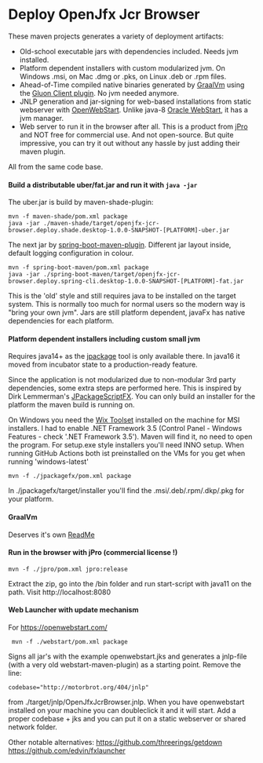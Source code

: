 # Deploy OpenJfx Jcr Browser
These maven projects  generates a variety of deployment artifacts:

- Old-school executable jars with dependencies included. Needs jvm installed.
- Platform dependent installers with custom modularized jvm. On Windows .msi, on Mac .dmg or .pks, on Linux .deb or .rpm files.
- Ahead-of-Time compiled native binaries generated by [GraalVm](https://www.graalvm.org/) using the [Gluon Client plugin](https://github.com/gluonhq/client-maven-plugin). No jvm needed anymore. 
- JNLP generation and jar-signing for web-based installations from static webserver with [OpenWebStart](https://openwebstart.com/). Unlike java-8 [Oracle WebStart](https://en.wikipedia.org/wiki/Java_Web_Start), it has a jvm manager.
- Web server to run it in the browser after all. This is a product from [jPro](https://www.jpro.one) and NOT free for commercial use. And not open-source. But quite impressive, you can try it out without any hassle by just adding their maven plugin.
 
 All from the same code base.
 
#### Build a distributable uber/fat.jar and run it with `java -jar`

The uber.jar is build by maven-shade-plugin:

    mvn -f maven-shade/pom.xml package
    java -jar ./maven-shade/target/openjfx-jcr-browser.deploy.shade.desktop-1.0.0-SNAPSHOT-[PLATFORM]-uber.jar

The next jar by [spring-boot-maven-plugin](https://docs.spring.io/spring-boot/docs/current/reference/html/executable-jar.html). Different jar layout inside, default logging configuration in colour.

    mvn -f spring-boot-maven/pom.xml package
    java -jar ./spring-boot-maven/target/openjfx-jcr-browser.deploy.spring-cli.desktop-1.0.0-SNAPSHOT-[PLATFORM]-fat.jar

 
This is the 'old' style and still requires java to be installed on the target system. This is normally too much for normal users so the modern way is "bring your own jvm".
Jars are still platform dependent, javaFx has native dependencies for each platform.


####  Platform dependent installers including custom small jvm

Requires java14+ as the [jpackage](https://openjdk.java.net/jeps/392) tool is only available there.
In java16 it moved from incubator state to a production-ready feature.

Since the application is not modularized due to non-modular 3rd party dependencies, some extra steps are performed here. This is inspired by Dirk Lemmerman's [JPackageScriptFX](https://github.com/dlemmermann/JPackageScriptFX). You can only build an installer for the platform the maven build is running on.

On Windows you need the [Wix Toolset](https://wixtoolset.org) installed on the machine for MSI installers. I had to enable .NET Framework 3.5 (Control Panel - Windows Features - check '.NET Framework 3.5'). Maven will find it, no need to open the program.
For setup.exe style installers you'll need INNO setup. When running GitHub Actions both ist preinstalled on the VMs for you get when running 'windows-latest' 

    mvn -f ./jpackagefx/pom.xml package
    
In ./jpackagefx/target/installer you'll find the .msi/.deb/.rpm/.dkp/.pkg for your platform.


#### GraalVm

Deserves it's own [ReadMe](./graalvm/ReadMe.md)


#### Run in the browser with jPro (commercial license !)

    mvn -f ./jpro/pom.xml jpro:release

Extract the zip, go into the /bin folder and run start-script with java11 on the path.
Visit http://localhost:8080


#### Web Launcher with update mechanism

For https://openwebstart.com/

     mvn -f ./webstart/pom.xml package
     
Signs all jar's with the example openwebstart.jks and generates a jnlp-file (with a very old webstart-maven-plugin) as a starting point. Remove the line:

    codebase="http://motorbrot.org/404/jnlp"

from ./target/jnlp/OpenJfxJcrBrowser.jnlp. When you have openwebstart installed on your machine you can doubleclick it and it will start. Add a proper codebase + jks and you can put it on a static webserver or shared network folder.

Other notable alternatives:
https://github.com/threerings/getdown
https://github.com/edvin/fxlauncher
